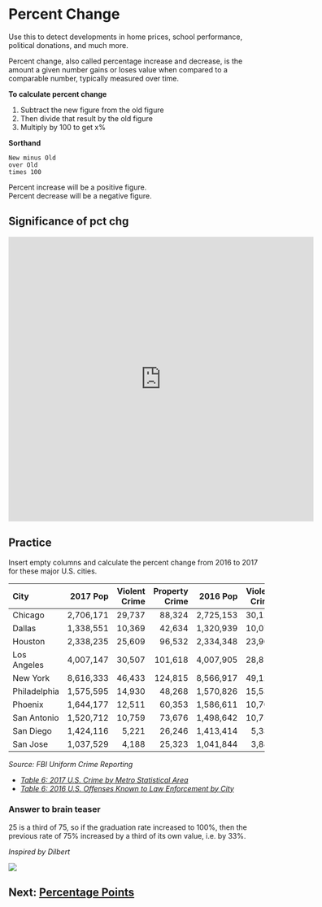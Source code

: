 # Percent Change
Use this to detect developments in home prices, school performance, political donations, and much more.

Percent change, also called percentage increase and decrease, is the amount a given number gains or loses value when compared to a comparable number, typically measured over time.

__To calculate percent change__
1. Subtract the new figure from the old figure
2. Then divide that result by the old figure
3. Multiply by 100 to get x%

__Sorthand__
```
New minus Old
over Old
times 100
```

Percent increase will be a positive figure.  
Percent decrease will be a negative figure.

## Significance of pct chg

<iframe src="https://datawrapper.dwcdn.net/wV4D1/11/" scrolling="no" frameborder="0" allowtransparency="true" allowfullscreen="allowfullscreen" webkitallowfullscreen="webkitallowfullscreen" mozallowfullscreen="mozallowfullscreen" oallowfullscreen="oallowfullscreen" msallowfullscreen="msallowfullscreen" width="600" height="560"></iframe>

## Practice
Insert empty columns and calculate the percent change from 2016 to 2017 for these major U.S. cities.

|City|2017 Pop|Violent Crime|Property Crime|2016 Pop|Violent Crime|Property Crime|
|:--|--:|--:|--:|--:|--:|--:|
|Chicago|2,706,171|29,737|88,324|2,725,153|30,126|86,960|
|Dallas|1,338,551|10,369|42,634|1,320,939|10,071|44,910|
|Houston|2,338,235|25,609|96,532|2,334,348|23,960|100,856|
|Los Angeles|4,007,147|30,507|101,618|4,007,905|28,817|99,151|
|New York|8,616,333|46,433|124,815|8,566,917|49,124|125,278|
|Philadelphia|1,575,595|14,930|48,268|1,570,826|15,534|49,334|
|Phoenix|1,644,177|12,511|60,353|1,586,611|10,700|58,552|
|San Antonio|1,520,712|10,759|73,676|1,498,642|10,754|77,786|
|San Diego|1,424,116|5,221|26,246|1,413,414|5,332|28,624|
|San Jose|1,037,529|4,188|25,323|1,041,844|3,887|24,749|

_Source: FBI Uniform Crime Reporting_
- _[Table 6: 2017 U.S. Crime by Metro Statistical Area](https://ucr.fbi.gov/crime-in-the-u.s/2017/crime-in-the-u.s.-2017/tables/table-6)_
- _[Table 6: 2016 U.S. Offenses Known to Law Enforcement by City](https://ucr.fbi.gov/crime-in-the-u.s/2016/crime-in-the-u.s.-2016/tables/table-6/table-6.xls/view)_

### Answer to brain teaser
25 is a third of 75, so if the graduation rate increased to 100%, then the previous rate of 75% increased by a third of its own value, i.e. by 33%.

_Inspired by Dilbert_

![](https://i.imgur.com/h4e7Eay.gif)

## Next: [Percentage Points](03-percentage-points.md)
